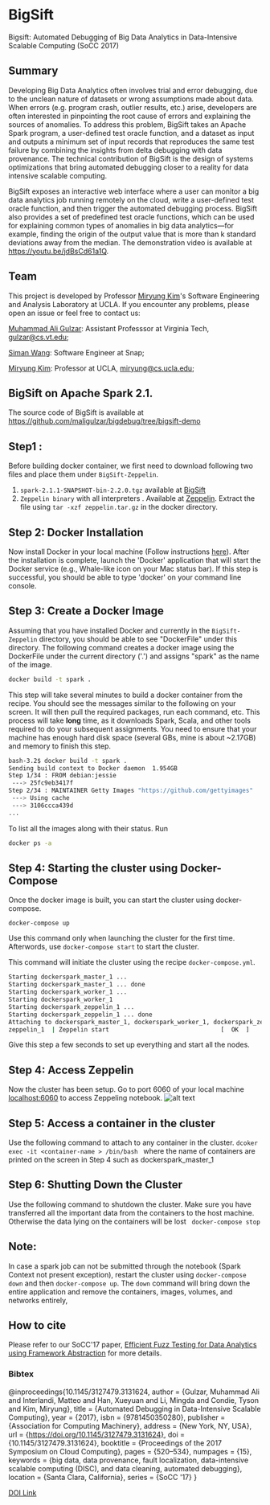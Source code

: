 
# BigSift
Bigsift: Automated Debugging of Big Data Analytics in Data-Intensive Scalable Computing (SoCC 2017)

## Summary
Developing Big Data Analytics often involves trial and error debugging, due to the unclean nature of datasets or wrong assumptions made about data. When errors (e.g. program crash, outlier results, etc.) arise, developers are often interested in pinpointing the root cause of errors and explaining the sources of anomalies. To address this problem, BigSift takes an Apache Spark program, a user-defined test oracle function, and a dataset as input and outputs a minimum set of input records that reproduces the same test
failure by combining the insights from delta debugging with data provenance. The technical contribution of BigSift is the design of systems optimizations that bring automated debugging closer to a reality for data intensive scalable computing.

BigSift exposes an interactive web interface where a user can monitor a big data analytics job running remotely on the cloud, write a user-defined test oracle function, and then trigger the automated debugging process. BigSift also provides a set of predefined test oracle functions, which can be used for explaining common types of anomalies in big data analytics—for example, finding the origin of the output value that is more than k standard deviations away from the median. The demonstration video is available at https://youtu.be/jdBsCd61a1Q.

## Team 
This project is developed by Professor [Miryung Kim](http://web.cs.ucla.edu/~miryung/)'s Software Engineering and Analysis Laboratory at UCLA. 
If you encounter any problems, please open an issue or feel free to contact us:

[Muhammad Ali Gulzar](https://people.cs.vt.edu/~gulzar/): Assistant Professsor at Virginia Tech, gulzar@cs.vt.edu;

[Siman Wang](https://www.linkedin.com/in/siman-wang-964316139/): Software Engineer at Snap;

[Miryung Kim](http://web.cs.ucla.edu/~miryung/): Professor at UCLA, miryung@cs.ucla.edu;

## BigSift on Apache Spark 2.1. 
The source code of BigSift is available at https://github.com/maligulzar/bigdebug/tree/bigsift-demo

## Step1 :

Before building docker container, we first need to download following two files and place them under `BigSift-Zeppelin`.
1. `spark-2.1.1-SNAPSHOT-bin-2.2.0.tgz` available at [BigSift](https://drive.google.com/file/d/1aSajeJM-LvvaDXCAk5sRjDkSQ8ZbBddO/view?usp=sharing) 
2. `Zeppelin binary` with all interpreters . Available at [Zeppelin](https://drive.google.com/file/d/1t_HXrJFrKdvC_xW4CBTOT636OzcsBFA7/view?usp=sharing). Extract the file using `tar -xzf zeppelin.tar.gz` in the docker directory.
## Step 2: Docker Installation
Now install Docker in your local machine (Follow instructions [here](https://docs.docker.com/engine/installation/)). After the installation is complete, launch the 'Docker' application that will start the Docker service (e.g., Whale-like icon on your Mac status bar). If this step is successful, you should be able to type 'docker' on your command line console.  
## Step 3: Create a Docker Image
Assuming  that you have installed Docker and currently in the `BigSift-Zeppelin` directory, you should be able to see "DockerFile" under this directory. The following command creates a docker image using the DockerFile under the current directory ('.') and assigns "spark" as the name of the image. 

```bash
docker build -t spark .
```
This step will take several minutes to build a docker container from the recipe. You should see the messages similar to the following on your screen. It will then pull the required packages, run each command, etc. This process will take **long** time, as it downloads Spark, Scala, and other tools required to do your subsequent assignments. You need to ensure that your machine has enough hard disk space (several GBs, mine is about ~2.17GB) and memory to finish this step. 
 
```bash 
bash-3.2$ docker build -t spark .
Sending build context to Docker daemon  1.954GB
Step 1/34 : FROM debian:jessie
 ---> 25fc9eb3417f
Step 2/34 : MAINTAINER Getty Images "https://github.com/gettyimages"
 ---> Using cache
 ---> 3106ccca439d
...
```
To list all the images along with their status. Run 
```bash
docker ps -a
```

## Step 4: Starting the cluster using Docker-Compose

Once the docker image is built, you can start the cluster using docker-compose.

`docker-compose up`

Use this command only when launching the cluster for the first time. Afterwords, use `docker-compose start` to start the cluster.

This command will initiate the cluster using the recipe `docker-compose.yml`. 

```bash
Starting dockerspark_master_1 ... 
Starting dockerspark_master_1 ... done
Starting dockerspark_worker_1 ... 
Starting dockerspark_worker_1
Starting dockerspark_zeppelin_1 ... 
Starting dockerspark_zeppelin_1 ... done
Attaching to dockerspark_master_1, dockerspark_worker_1, dockerspark_zeppelin_1
zeppelin_1  | Zeppelin start                               [  OK  ]
```

Give this step a few seconds to set up everything and start all the nodes.

## Step 4: Access Zeppelin 
Now the cluster has been setup. Go to port 6060 of your local machine [localhost:6060](http://localhost:6060) to access Zeppeling notebook. 
![alt text](https://github.com/miryung/courses-cs239-winter2018/blob/master/docker/zeppelin.png "Zeppelin")

## Step 5: Access a container in the cluster
Use the following command to attach to any container in the cluster.
`dcoker exec -it <container-name > /bin/bash ` where the name of containers are printed on the screen in Step 4 such as dockerspark_master_1

## Step 6: Shutting Down the Cluster
Use the following command to shutdown the cluster. Make sure you have transferred all the important data from the containers to the host machine. Otherwise the data lying on the containers will be lost
` docker-compose stop`

## Note:
In case a spark job can not be submitted through the notebook (Spark Context not present exception), restart the cluster using `docker-compose down` and then `docker-compose up`. 
The `down` command will bring down the entire application and remove the containers, images, volumes, and networks entirely,

## How to cite 
Please refer to our SoCC'17 paper, [Efficient Fuzz Testing for Data Analytics using Framework Abstraction](http://web.cs.ucla.edu/~miryung/Publications/ase2020-bigfuzz.pdf) for more details. 
### Bibtex  
@inproceedings{10.1145/3127479.3131624,
author = {Gulzar, Muhammad Ali and Interlandi, Matteo and Han, Xueyuan and Li, Mingda and Condie, Tyson and Kim, Miryung},
title = {Automated Debugging in Data-Intensive Scalable Computing},
year = {2017},
isbn = {9781450350280},
publisher = {Association for Computing Machinery},
address = {New York, NY, USA},
url = {https://doi.org/10.1145/3127479.3131624},
doi = {10.1145/3127479.3131624},
booktitle = {Proceedings of the 2017 Symposium on Cloud Computing},
pages = {520–534},
numpages = {15},
keywords = {big data, data provenance, fault localization, data-intensive scalable computing (DISC), and data cleaning, automated debugging},
location = {Santa Clara, California},
series = {SoCC '17}
}

[DOI Link](https://doi.org/10.1145/3127479.3131624)
